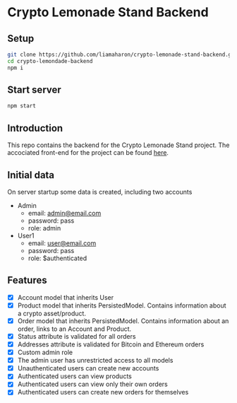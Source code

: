 # Crypto Lemonade Stand Backend

## Setup

```bash
git clone https://github.com/liamaharon/crypto-lemonade-stand-backend.git
cd crypto-lemondade-backend
npm i
```

## Start server

```bash
npm start
```

## Introduction

This repo contains the backend for the Crypto Lemonade Stand project. The accociated front-end for the project can be found [here](https://github.com/liamaharon/crypto-lemonade-stand-frontend).

## Initial data

On server startup some data is created, including two accounts

- Admin
  - email: admin@email.com
  - password: pass
  - role: admin
- User1
  - email: user@email.com
  - password: pass
  - role: $authenticated

## Features

- [x] Account model that inherits User
- [x] Product model that inherits PersistedModel. Contains information about a crypto asset/product.
- [x] Order model that inherits PersistedModel. Contains information about an order, links to an Account and Product.
- [x] Status attribute is validated for all orders
- [x] Addresses attribute is validated for Bitcoin and Ethereum orders
- [x] Custom admin role
- [x] The admin user has unrestricted access to all models
- [x] Unauthenticated users can create new accounts
- [x] Authenticated users can view products
- [x] Authenticated users can view only their own orders
- [x] Authenticated users can create new orders for themselves
